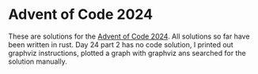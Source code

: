 Advent of Code 2024
===================

These are solutions for the [Advent of Code 2024](https://adventofcode.com/2024).
All solutions so far have been written in rust. Day 24 part 2 has no code solution, I printed out graphviz instructions, plotted a graph with graphviz ans searched for the solution manually.
